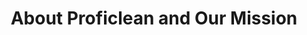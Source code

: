 ---
title: About Proficlean and Our Mission
description: We are an environmentally conscious cleaning company in the region of Montreal, QC striving to bring sustainability to our industry and your homes!
bannerh1: About Us
layout: about

heading1: We are an environmentally conscious cleaning company in the region of Montreal, QC striving to bring sustainability to our industry and your homes!

about1: "After years in the cleaning business, we developed vast knowledge and expertise, but we also became more and more aware of how harmful conventional cleaners can be and how people were simply refusing to allow them in their homes anymore! <br><br>But finding eco-friendly solutions that would provide truly professional results for our clients proved to be a very difficult task! After searching and searching, we finally ended up developing our own solutions based on expertise and care and specifically selected and designed to tick all sustainability boxes!<br><br>
The EkoAccent product line and the EkoCleaner probiotic cleaning solution were born!<br><br>Our mission is “Saving the Planet One Home at a Time!” and we constantly strive to do exactly that by helping restore the healthy balance in your homes, by creating an environment free of harmful toxins and chemicals regularly contained in the conventional cleaners and by deliberately choosing packaging that helps minimize waste and save resources!<br><br>We use aluminum, glass, and paper and offer a “return for reuse” program for our containers. Our subscription boxes give you everything you need for the green cleaning of your home and are the first (and probably the only) zero-waste green cleaning option on the market! <br><br>Thank you very much for your interest and for helping us save the planet one home at a time!<br><br>We are looking forward to welcoming you into our family of clients."

heading2: Priority Customer Service And Support
box1: QUICK RESPONSE TIME
box1_desc: There's nothing worse than asking for help and receiving a delayed response, or no answer at all! We prioritize a fast response time so we can address your needs in the moment. If you need a quote or assistance, we're always available and ready to help.

box2: 100% MONEY BACK GUARANTEE
box2_desc: If you are not entirely satisfied with our products...we refund you. No questions asked or gimmicks. There's no risk for you to test our products. Just try it out and see if it's for you. If not, simply send us back your bottle (even if it's empty!) and we will refund all your money...AND you get to keep the bonuses!

box3: SPECIALIZED KNOWLEDGE
box3_desc: Don't settle for a generic product that will only prove to be harmful to you, your children, or your pets. We specialize in high-quality cleaning products and services that make the world a better place. We value honesty and quality work that our customers can count on. 

cta: QUESTIONS ABOUT OUR PRODUCTS OR SERVICES?
cta_sub: 
cta_link: /contact
---